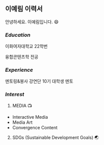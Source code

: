 ## 이예림 이력서

안녕하세요. 이예림입니다. :smile:


### *Education*

이화여자대학교 22학번

융합콘텐츠학 전공

### *Experience*

멘토링&봉사 강연단 10기 대학생 멘토

### *Interest*

1. MEDIA 📺
 - Interactive Media 
 - Media Art
 - Convergence Content

2. SDGs (Sustainable Development Goals) 🌏
